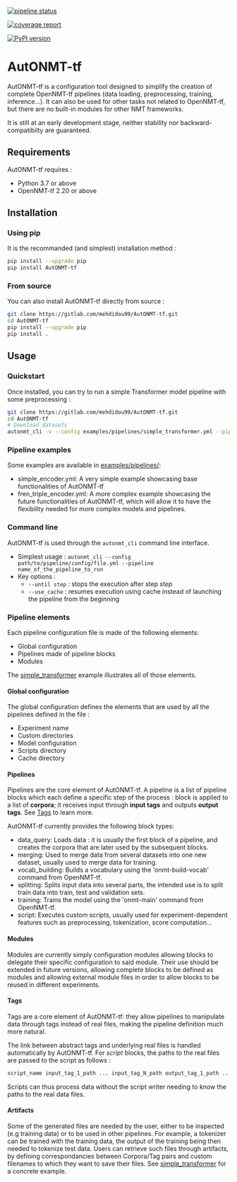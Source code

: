 [![pipeline status](https://gitlab.com/mehdidou99/autONMT/badges/main/pipeline.svg)](https://gitlab.com/mehdidou99/autONMT/-/commits/main)

[![coverage report](https://gitlab.com/mehdidou99/autONMT/badges/main/coverage.svg)](https://mehdidou99.gitlab.io/autONMT/main/)

[![PyPI version](https://badge.fury.io/py/AutONMT-tf.svg)](https://badge.fury.io/py/AutONMT-tf)

# AutONMT-tf

AutONMT-tf is a configuration tool designed to simplify the creation of complete OpenNMT-tf pipelines (data loading, preprocessing, training, inference...). It can also be used for other tasks not related to OpenNMT-tf, but there are no built-in modules for other NMT frameworks.

It is still at an early development stage, neither stability nor backward-compatibilty are guaranteed.

## Requirements

AutONMT-tf requires :

- Python 3.7 or above
- OpenNMT-tf 2.20 or above

## Installation

### Using pip

It is the recommanded (and simplest) installation method :

```bash
pip install --upgrade pip
pip install AutONMT-tf
```

### From source

You can also install AutONMT-tf directly from source :

```bash
git clone https://gitlab.com/mehdidou99/AutONMT-tf.git
cd AutONMT-tf
pip install --upgrade pip
pip install .
```

## Usage

### Quickstart

Once installed, you can try to run a simple Transformer model pipeline with some preprocessing :

```bash
git clone https://gitlab.com/mehdidou99/AutONMT-tf.git
cd AutONMT-tf
# Download datasets
autonmt_cli -v --config examples/pipelines/simple_transformer.yml --pipeline train
```

### Pipeline examples

Some examples are available in [examples/pipelines/](https://gitlab.com/mehdidou99/AutONMT-tf/-/tree/main/examples/pipelines):

- simple_encoder.yml: A very simple example showcasing base functionalities of AutONMT-tf
- fren_triple_encoder.yml: A more complex example showcasing the future functionalities of AutONMT-tf, which will allow it to have the flexibility needed for more complex models and pipelines.

### Command line

AutONMT-tf is used through the `autonmt_cli` command line interface.

- Simplest usage : `autonmt_cli --config path/to/pipeline/config/file.yml --pipeline name_of_the_pipeline_to_run`
- Key options :
    - `--until step` : stops the execution after step *step*
    - `--use_cache` : resumes execution using cache instead of launching the pipeline from the beginning

### Pipeline elements

Each pipeline configuration file is made of the following elements:

- Global configuration
- Pipelines made of pipeline blocks
- Modules

The [simple_transformer](https://gitlab.com/mehdidou99/AutONMT-tf/-/blob/main/examples/pipelines/simple_transformer.yml) example illustrates all of those elements.

#### Global configuration

The global configuration defines the elements that are used by all the pipelines defined in the file :

- Experiment name
- Custom directories
- Model configuration
- Scripts directory
- Cache directory

#### Pipelines

Pipelines are the core element of AutONMT-tf. A pipeline is a list of pipeline blocks which each define a specific step of the process : block is applied to a list of **corpora**; it receives input through **input tags** and outputs **output tags**. See [Tags](#tags) to learn more.

AutONMT-tf currently provides the following block types:

- data_query: Loads data : it is usually the first block of a pipeline, and creates the corpora that are later used by the subsequent blocks.
- merging: Used to merge data from several datasets into one new dataset, usually used to merge data for training.
- vocab_building: Builds a vocabulary using the 'onmt-build-vocab' command from OpenNMT-tf.
- splitting: Splits input data into several parts, the intended use is to split train data into train, test and validation sets.
- training: Trains the model using the 'onmt-main' command from OpenNMT-tf.
- script: Executes custom scripts, usually used for experiment-dependent features such as preprocessing, tokenization, score computation...

#### Modules

Modules are currently simply configuration modules allowing blocks to delegate their specific configuration to said module. Their use should be extended in future versions, allowing complete blocks to be defined as modules and allowing external module files in order to allow blocks to be reused in different experiments.

#### Tags

Tags are a core element of AutONMT-tf: they allow pipelines to manipulate data through tags instead of real files, making the pipeline definition much more natural.

The link between abstract tags and underlying real files is handled automatically by AutONMT-tf. For *script* blocks, the paths to the real files are passed to the script as follows :

```bash
script_name input_tag_1_path ... input_tag_N_path output_tag_1_path ... output_tag_M_path
```

Scripts can thus process data without the script writer needing to know the paths to the real data files.

#### Artifacts

Some of the generated files are needed by the user, either to be inspected (e.g training data) or to be used in other pipelines. For example, a tokenizer can be trained with the training data, the output of the training being then needed to tokenize test data. Users can retrieve such files through artifacts, by defining correspondancies between Corpora/Tag pairs and custom filenames to which they want to save their files. See [simple_transformer](https://gitlab.com/mehdidou99/AutONMT-tf/-/blob/main/examples/pipelines/simple_transformer.yml) for a concrete example.
